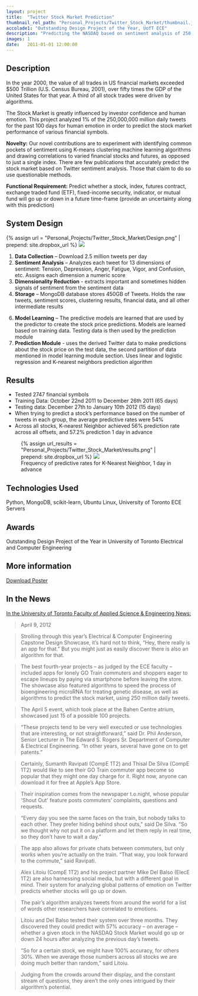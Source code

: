 ```yaml
---
layout: project
title:  "Twitter Stock Market Prediction"
thumbnail_rel_path: "Personal_Projects/Twitter_Stock_Market/thumbnail.jpg"
accolade1: "Outstanding Design Project of the Year, UofT ECE"
description: "Predicting the NASDAQ based on sentiment analysis of 250 Million tweets"
images: 1
date:   2011-01-01 12:00:00
---
```


## Description

In the year 2000, the value of all trades in US financial markets exceeded $500 Trillion (U.S. Census Bureau, 2001), over fifty times the GDP of the United States for that year. A third of all stock trades were driven by algorithms.

The Stock Market is greatly influenced by investor confidence and human emotion. This project analyzed 1% of the 250,000,000 million daily tweets for the past 100 days for human emotion in order to predict the stock market performance of various financial symbols.

<strong>Novelty:</strong> Our novel contributions are to experiment with identifying common pockets of sentiment using K-means clustering machine learning algorithms and drawing correlations to varied financial stocks and futures, as opposed to just a single index. There are few publications that accurately predict the stock market based on Twitter sentiment analysis. Those that claim to do so use questionable methods.

<strong>Functional Requirement:</strong> Predict whether a stock, index, futures contract, exchange traded fund (ETF), fixed-income security, indicator, or mutual fund will go up or down in a future time-frame (provide an uncertainty along with this prediction)

<a name="images"></a>

## System Design
{% assign url = "Personal_Projects/Twitter_Stock_Market/Design.png" | prepend: site.dropbox_url %}
<a href="{{url}}">
<img src="{{url}}" class="fullwidth" />
</a>


<ol>
<li><strong>Data Collection</strong> – Download 2.5 million tweets per day  
</li>
<li><strong>Sentiment Analysis</strong> – Analyzes each tweet for 13 dimensions of sentiment:  Tension, Depression, Anger, Fatigue, Vigor, and Confusion, etc. Assigns each dimension a numeric score 
</li>
<li><strong>Dimensionality Reduction</strong> - extracts important and sometimes hidden signals of sentiment from the sentiment data
</li>
<li><strong>Storage</strong> –  MongoDB database stores 450GB of Tweets. Holds the raw tweets, sentiment scores, clustering results, financial data, and all other intermediate results
</li>
</ol>
<ol start="6">
<li><strong>Model Learning</strong> –  The predictive models are learned that are used by the predictor to create the stock price predictions. Models are learned based on training data. Testing data is then used by the prediction module
</li>
<li><strong>Prediction Module</strong> - uses the derived Twitter data to make predictions about the stock price on the test data, the second partition of data mentioned in model learning module section. Uses linear and logistic regression and K-nearest neighbors prediction algorithm 
</li>
</ol>

## Results

<ul>
<li>Tested 2747 financial symbols </li>
<li>Training Data: October 22nd 2011 to December 26th 2011 (65 days) </li>
<li>Testing data: December 27th to January 10th 2012 (15 days) </li>
<li>When trying to predict a stock’s performance based on the number of tweets in each group, the average predictive rates were 54%</li>
<li>Across all stocks, K-nearest Neighbor achieved 56% prediction rate across all offsets, and 57.2% prediction 1 day in advance</li>
</ul>

<figure>
{% assign url_results = "Personal_Projects/Twitter_Stock_Market/results.png" | prepend: site.dropbox_url %}
<a href="{{url_results}}">
<img src="{{url_results}}" class="fullwidth" f/>
</a>
<figcaption>Frequency of predictive rates for K-Nearest Neighbor, 1 day in advance
</figcaption>
</figure>


## Technologies Used
Python, MongoDB, scikit-learn, Ubuntu Linux, University of Toronto ECE Servers

## Awards
Outstanding Design Project of the Year in University of Toronto Electrical and Computer Engineering


## More information
[Download Poster]({{site.dropbox_url}}Personal_Projects/Twitter_Stock_Market/Poster.pdf)

## In the News

[In the University of Toronto Faculty of Applied Science & Engineering News:](http://www.engineering.utoronto.ca/About/Engineering_in_the_News/Students_Give_a_Peek_into_the_Future_at_Capstone_Design_Showcase.htm
)

> April 9, 2012 

> Strolling through this year’s Electrical & Computer Engineering Capstone Design Showcase, it’s hard not to think, “Hey, there really is an app for that.” But you might just as easily discover there is also an algorithm for that. 

>The best fourth-year projects – as judged by the ECE faculty – included apps for lonely GO Train commuters and shoppers eager to escape lineups by paying via smartphone before leaving the store. The showcase also featured algorithms to speed the process of bioengineering microRNA for treating genetic disease, as well as algorithms to predict the stock market, using 250 million daily tweets.

>The April 5 event, which took place at the Bahen Centre atrium, showcased just 15 of a possible 100 projects.

>“These projects tend to be very well executed or use technologies that are interesting, or not straightforward,” said Dr. Phil Anderson, Senior Lecturer in The Edward S. Rogers Sr. Department of Computer & Electrical Engineering. “In other years, several have gone on to get patents.” 

>Certainly, Sumanth Ravipati (CompE 1T2) and Thisal De Silva (CompE 1T2) would like to see their GO Train commuter app become so popular that they might one day charge for it. Right now, anyone can download it for free at Apple’s App Store. 

>Their inspiration comes from the newspaper t.o.night, whose popular 'Shout Out' feature posts commuters’ complaints, questions and requests.

>“Every day you see the same faces on the train, but nobody talks to each other. They prefer hiding behind shout outs," said De Silva. “So we thought why not put it on a platform and let them reply in real time, so they don’t have to wait a day.”

>The app also allows for private chats between commuters, but only works when you’re actually on the train. “That way, you look forward to the commute,” said Ravipati. 

>Alex Litoiu (CompE 1T2) and his project partner Mike Del Balso (ElecE 1T2) are also harnessing social media, but with a different goal in mind. Their system for analyzing global patterns of emotion on Twitter predicts whether stocks will go up or down.  

>The pair’s algorithm analyzes tweets from around the world for a list of words other researchers have correlated to emotions.  

>Litoiu and Del Balso tested their system over three months. They discovered they could predict with 57% accuracy – on average – whether a given stock in the NASDAQ Stock Market would go up or down 24 hours after analyzing the previous day’s tweets. 

>“So for a certain stock, we might have 100% accuracy, for others 30%. When we average those numbers across all stocks we are doing much better than random,” said Litoiu. 

>Judging from the crowds around their display, and the constant stream of questions, they aren’t the only ones intrigued by their algorithm’s potential.